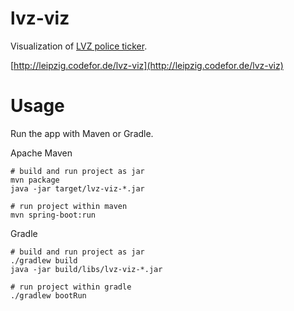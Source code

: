 lvz-viz
=======

Visualization of [LVZ police ticker](http://www.lvz-online.de/leipzig/polizeiticker/r-polizeiticker.html).

[http://leipzig.codefor.de/lvz-viz](http://leipzig.codefor.de/lvz-viz)

# Usage

Run the app with Maven or Gradle.

Apache Maven

    # build and run project as jar
    mvn package
    java -jar target/lvz-viz-*.jar

    # run project within maven
    mvn spring-boot:run

Gradle

    # build and run project as jar
    ./gradlew build
    java -jar build/libs/lvz-viz-*.jar

    # run project within gradle
    ./gradlew bootRun
